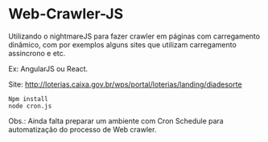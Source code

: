# Web-Crawler-JS
Utilizando o nightmareJS para fazer crawler em páginas com carregamento dinâmico, com por exemplos alguns sites que utilizam carregamento assincrono e etc.

Ex: AngularJS ou React.

Site: http://loterias.caixa.gov.br/wps/portal/loterias/landing/diadesorte

```
Npm install
node cron.js
```

Obs.: Ainda falta preparar um ambiente com Cron Schedule para automatização do processo de Web crawler.
